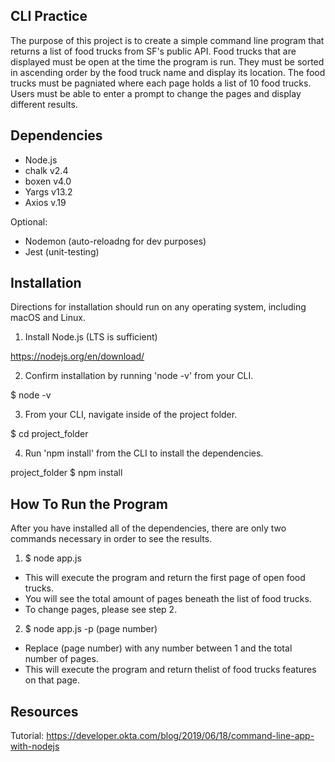 ## CLI Practice

The purpose of this project is to create a simple command line program that returns a list of food trucks from SF's public API. Food trucks that are displayed must be open at the time the program is run. They must be sorted in ascending order by the food truck name and display its location. The food trucks must be pagniated where each page holds a list of 10 food trucks. Users must be able to enter a prompt to change the pages and display different results. 

## Dependencies 

- Node.js
- chalk v2.4
- boxen v4.0 
- Yargs v13.2
- Axios v.19

Optional: 
- Nodemon (auto-reloadng for dev purposes)
- Jest (unit-testing)

## Installation

Directions for installation should run on any operating system, including macOS and Linux. 

1. Install Node.js (LTS is sufficient)

https://nodejs.org/en/download/

2. Confirm installation by running 'node -v' from your CLI. 

$ node -v

3. From your CLI, navigate inside of the project folder. 

$ cd project_folder

4. Run 'npm install' from the CLI to install the dependencies. 

project_folder $ npm install 

## How To Run the Program 

After you have installed all of the dependencies, there are only two commands necessary in order to see the results. 

1. $ node app.js 

- This will execute the program and return the first page of open food trucks. 
- You will see the total amount of pages beneath the list of food trucks. 
- To change pages, please see step 2. 

2. $ node app.js -p (page number)

- Replace (page number) with any number between 1 and the total number of pages. 
- This will execute the program and return thelist of food trucks features on that page. 

## Resources
Tutorial: https://developer.okta.com/blog/2019/06/18/command-line-app-with-nodejs
